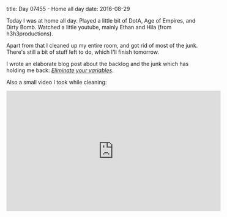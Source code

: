 title: Day 07455 - Home all day
date: 2016-08-29

Today I was at home all day. Played a little bit of DotA, Age of Empires, and Dirty Bomb. Watched a little youtube, mainly Ethan and Hila (from h3h3productions).

Apart from that I cleaned up my entire room, and got rid of most of the junk. There's still a bit of stuff left to do, which I'll finish tomorrow.

I wrote an elaborate blog post about the backlog and the junk which has holding me back: *[Eliminate your variables](/o/blog/eliminating-variables/)*.

Also a small video I took while cleaning:

<iframe width="560" height="315" src="https://www.youtube.com/embed/F0S0gvpYxMY" frameborder="0" allowfullscreen></iframe>